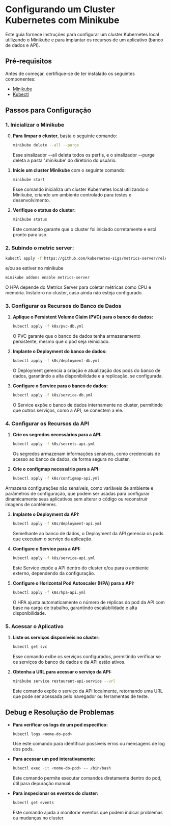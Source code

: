 # Configurando um Cluster Kubernetes com Minikube

Este guia fornece instruções para configurar um cluster Kubernetes local utilizando o Minikube e para implantar os recursos de um aplicativo (banco de dados e API).

## Pré-requisitos

Antes de começar, certifique-se de ter instalado os seguintes componentes:

- [Minikube](https://minikube.sigs.k8s.io/docs/start/)
- [Kubectl](https://kubernetes.io/docs/tasks/tools/install-kubectl/)

## Passos para Configuração

### 1. Inicializar o Minikube

0. **Para limpar o cluster**, basta o seguinte comando:
   ```bash
   minikube delete --all --purge
   ```
   Esse sinalizador --all deleta todos os perfis, e o sinalizador --purge deleta a pasta '.minikube' do diretório do usuário.

1. **Inicie um cluster Minikube** com o seguinte comando:
   ```bash
   minikube start
   ```
   Esse comando inicializa um cluster Kubernetes local utilizando o Minikube, criando um ambiente controlado para testes e desenvolvimento.

2. **Verifique o status do cluster:**
   ```bash
   minikube status
   ```
   Este comando garante que o cluster foi iniciado corretamente e está pronto para uso.

### 2. **Subindo o metric server:**
   ```bash
   kubectl apply -f https://github.com/kubernetes-sigs/metrics-server/releases/latest/download/components.yaml
   ```

   e/ou se estiver no minikube

   ```bash
   minikube addons enable metrics-server
   ```

   O HPA depende do Metrics Server para coletar métricas como CPU e memória. Instale-o no cluster, caso ainda não esteja configurado.

### 3. Configurar os Recursos do Banco de Dados

1. **Aplique o Persistent Volume Claim (PVC) para o banco de dados:**
   ```bash
   kubectl apply -f k8s/pvc-db.yml
   ```
   O PVC garante que o banco de dados tenha armazenamento persistente, mesmo que o pod seja reiniciado.

2. **Implante o Deployment do banco de dados:**
   ```bash
   kubectl apply -f k8s/deployment-db.yml
   ```
   O Deployment gerencia a criação e atualização dos pods do banco de dados, garantindo a alta disponibilidade e a replicação, se configurada.

3. **Configure o Service para o banco de dados:**
   ```bash
   kubectl apply -f k8s/service-db.yml
   ```
   O Service expõe o banco de dados internamente no cluster, permitindo que outros serviços, como a API, se conectem a ele.

### 4. Configurar os Recursos da API

1. **Crie os segredos necessários para a API:**
   ```bash
   kubectl apply -f k8s/secrets-api.yml
   ```
   Os segredos armazenam informações sensíveis, como credenciais de acesso ao banco de dados, de forma segura no cluster.

2. **Crie o configmap necessário para a API:**
   ```bash
   kubectl apply -f k8s/configmap-api.yml
   ```
  Armazena configurações não sensíveis, como variáveis de ambiente e parâmetros de configuração, que podem ser usadas para configurar dinamicamente seus aplicativos sem alterar o código ou reconstruir imagens de contêineres.

3. **Implante o Deployment da API:**
   ```bash
   kubectl apply -f k8s/deployment-api.yml
   ```
   Semelhante ao banco de dados, o Deployment da API gerencia os pods que executam o serviço da aplicação.

4. **Configure o Service para a API:**
   ```bash
   kubectl apply -f k8s/service-api.yml
   ```
   Este Service expõe a API dentro do cluster e/ou para o ambiente externo, dependendo da configuração.

5. **Configure o Horizontal Pod Autoscaler (HPA) para a API:**
   ```bash
   kubectl apply -f k8s/hpa-api.yml
   ```
   O HPA ajusta automaticamente o número de réplicas do pod da API com base na carga de trabalho, garantindo escalabilidade e alta disponibilidade.

### 5. Acessar o Aplicativo

1. **Liste os serviços disponíveis no cluster:**
   ```bash
   kubectl get svc
   ```
   Esse comando exibe os serviços configurados, permitindo verificar se os serviços do banco de dados e da API estão ativos.

2. **Obtenha a URL para acessar o serviço da API:**
   ```bash
   minikube service restaurant-api-service --url
   ```
   Este comando expõe o serviço da API localmente, retornando uma URL que pode ser acessada pelo navegador ou ferramentas de teste.

## Debug e Resolução de Problemas

- **Para verificar os logs de um pod específico:**
  ```bash
  kubectl logs <nome-do-pod>
  ```
  Use este comando para identificar possíveis erros ou mensagens de log dos pods.

- **Para acessar um pod interativamente:**
  ```bash
  kubectl exec -it <nome-do-pod> -- /bin/bash
  ```
  Este comando permite executar comandos diretamente dentro do pod, útil para depuração manual.

- **Para inspecionar os eventos do cluster:**
  ```bash
  kubectl get events
  ```
  Este comando ajuda a monitorar eventos que podem indicar problemas ou mudanças no cluster.
